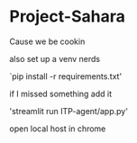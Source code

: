 # Project-Sahara
Cause we be cookin

also set up a venv nerds


`pip install -r requirements.txt'

if I missed something add it

'streamlit run ITP-agent/app.py'

open local host in chrome